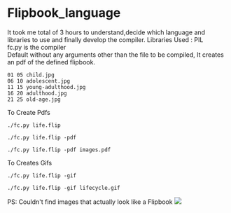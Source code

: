 # Flipbook_language
It took me total of 3 hours to understand,decide which language and libraries to use and finally develop the compiler.
Libraries Used : PIL <br/>
fc.py is the compiler <br />
Default without any arguments other than the file to be compiled, It creates an pdf of the defined flipbook. <br />
```
01 05 child.jpg
06 10 adolescent.jpg
11 15 young-adulthood.jpg
16 20 adulthood.jpg
21 25 old-age.jpg

```
To Create Pdfs
```
./fc.py life.flip
```
```
./fc.py life.flip -pdf
```
```
./fc.py life.flip -pdf images.pdf
```
To Creates Gifs
```
./fc.py life.flip -gif
```
```
./fc.py life.flip -gif lifecycle.gif
```
PS: Couldn't find images that actually look like a Flipbook
![](lifecycle.gif)
